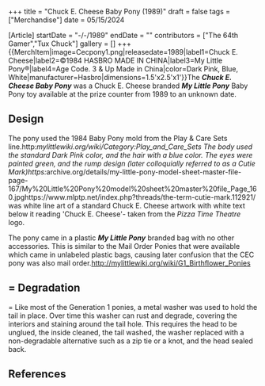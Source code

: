 +++
title = "Chuck E. Cheese Baby Pony (1989)"
draft = false
tags = ["Merchandise"]
date = 05/15/2024

[Article]
startDate = "-/-/1989"
endDate = ""
contributors = ["The 64th Gamer","Tux Chuck"]
gallery = []
+++
{{MerchItem|image=Cecpony1.png|releasedate=1989|label1=Chuck E. Cheese|label2=©1984 HASBRO MADE IN CHINA|label3=My Little Pony®|label4=Age Code. 3 & Up
Made in China|color=Dark Pink, Blue, White|manufacturer=Hasbro|dimensions=1.5'x2.5'x1'}}The <b><i>Chuck E. Cheese Baby Pony</b></i> was a Chuck E. Cheese branded <b><i>My Little Pony</b></i> Baby Pony toy available at the prize counter from 1989 to an unknown date.

<h2> Design </h2>
The pony used the 1984 Baby Pony mold from the Play & Care Sets line.<ref>http:<i>mylittlewiki.org/wiki/Category:Play_and_Care_Sets</ref> The body used the standard Dark Pink color, and the hair with a blue color. The eyes were painted green, and the <i>rump design</i> (later colloquially referred to as a <i>Cutie Mark</i>)<ref>https:</i>archive.org/details/my-little-pony-model-sheet-master-file-page-167/My%20Little%20Pony%20model%20sheet%20master%20file_Page_160.jpg</ref><ref>https://www.mlptp.net/index.php?threads/the-term-cutie-mark.112921/</ref> was white line art of a standard Chuck E. Cheese artwork with white text below it reading 'Chuck E. Cheese'- taken from the <i>Pizza Time Theatre</i> logo.

The pony came in a plastic <b><i>My Little Pony</b></i> branded bag with no other accessories. This is similar to the Mail Order Ponies that were available which came in unlabeled plastic bags, causing later confusion that the CEC pony was also mail order.<ref>http://mylittlewiki.org/wiki/G1_Birthflower_Ponies</ref>

<h2>= Degradation </h2>=
Like most of the Generation 1 ponies, a metal washer was used to hold the tail in place. Over time this washer can rust and degrade, covering the interiors and staining around the tail hole. This requires the head to be unglued, the inside cleaned, the tail washed, the washer replaced with a non-degradable alternative such as a zip tie or a knot, and the head sealed back.




<h2> References </h2>